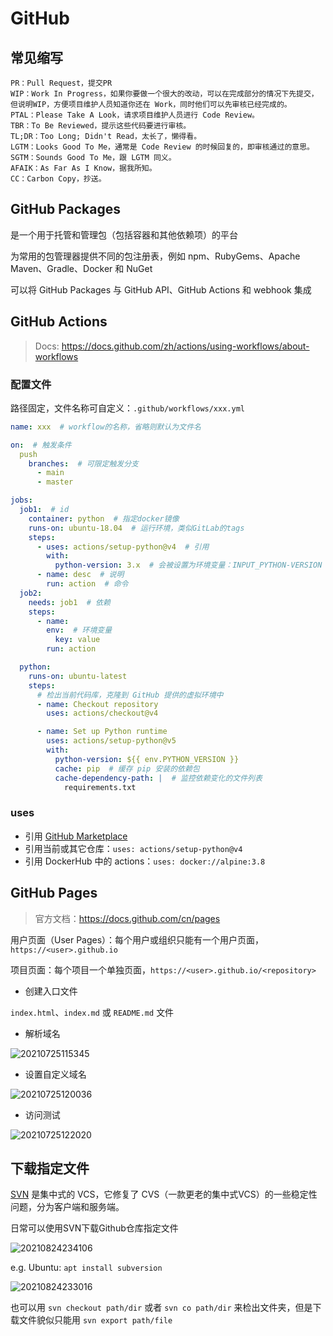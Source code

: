 # GitHub

## 常见缩写

```text
PR：Pull Request，提交PR
WIP：Work In Progress，如果你要做一个很大的改动，可以在完成部分的情况下先提交，但说明WIP，方便项目维护人员知道你还在 Work，同时他们可以先审核已经完成的。
PTAL：Please Take A Look，请求项目维护人员进行 Code Review。
TBR：To Be Reviewed，提示这些代码要进行审核。
TL;DR：Too Long; Didn't Read，太长了，懒得看。
LGTM：Looks Good To Me，通常是 Code Review 的时候回复的，即审核通过的意思。
SGTM：Sounds Good To Me，跟 LGTM 同义。
AFAIK：As Far As I Know，据我所知。
CC：Carbon Copy，抄送。
```

## GitHub Packages

是一个用于托管和管理包（包括容器和其他依赖项）的平台

为常用的包管理器提供不同的包注册表，例如 npm、RubyGems、Apache Maven、Gradle、Docker 和 NuGet

可以将 GitHub Packages 与 GitHub API、GitHub Actions 和 webhook 集成

## GitHub Actions

> Docs: <https://docs.github.com/zh/actions/using-workflows/about-workflows>

### 配置文件

路径固定，文件名称可自定义：`.github/workflows/xxx.yml`

```yaml
name: xxx  # workflow的名称，省略则默认为文件名

on:  # 触发条件
  push
    branches:  # 可限定触发分支
      - main
      - master

jobs:
  job1:  # id
    container: python  # 指定docker镜像
    runs-on: ubuntu-18.04  # 运行环境，类似GitLab的tags
    steps:
      - uses: actions/setup-python@v4  # 引用
        with:
          python-version: 3.x  # 会被设置为环境变量：INPUT_PYTHON-VERSION
      - name: desc  # 说明
        run: action  # 命令
  job2:
    needs: job1  # 依赖
    steps:
      - name:
        env:  # 环境变量
          key: value
        run: action

  python:
    runs-on: ubuntu-latest
    steps:
      # 检出当前代码库，克隆到 GitHub 提供的虚拟环境中
      - name: Checkout repository
        uses: actions/checkout@v4

      - name: Set up Python runtime
        uses: actions/setup-python@v5
        with:
          python-version: ${{ env.PYTHON_VERSION }}
          cache: pip  # 缓存 pip 安装的依赖包
          cache-dependency-path: |  # 监控依赖变化的文件列表
            requirements.txt
```

### uses

- 引用 [GitHub Marketplace](https://github.com/marketplace?type=actions)
- 引用当前或其它仓库：`uses: actions/setup-python@v4`
- 引用 DockerHub 中的 actions：`uses: docker://alpine:3.8`

## GitHub Pages

> 官方文档：<https://docs.github.com/cn/pages>

用户页面（User Pages）：每个用户或组织只能有一个用户页面，`https://<user>.github.io`

项目页面：每个项目一个单独页面，`https://<user>.github.io/<repository>`

- 创建入口文件

`index.html`、`index.md` 或 `README.md` 文件

- 解析域名

![20210725115345](http://image.zuoright.com/20210725115345.png)

- 设置自定义域名

![20210725120036](http://image.zuoright.com/20210725120036.png)

- 访问测试

![20210725122020](http://image.zuoright.com/20210725122020.png)

## 下载指定文件

[SVN](https://www.visualsvn.com/) 是集中式的 VCS，它修复了 CVS（一款更老的集中式VCS）的一些稳定性问题，分为客户端和服务端。

日常可以使用SVN下载Github仓库指定文件

![20210824234106](http://image.zuoright.com/20210824234106.png)

e.g. Ubuntu: `apt install subversion`

![20210824233016](http://image.zuoright.com/20210824233016.png)

也可以用 `svn checkout path/dir` 或者 `svn co path/dir` 来检出文件夹，但是下载文件貌似只能用 `svn export path/file`
